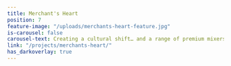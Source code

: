 ```yaml
---
title: Merchant's Heart
position: 7
feature-image: "/uploads/merchants-heart-feature.jpg"
is-carousel: false
carousel-text: Creating a cultural shift… and a range of premium mixers
link: "/projects/merchants-heart/"
has_darkoverlay: true
---
```


